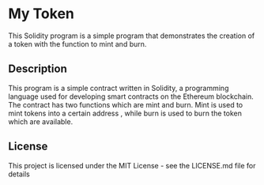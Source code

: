 # My Token 

This Solidity program is a simple program that demonstrates the creation of a token with the function to mint and burn.

## Description

This program is a simple contract written in Solidity, a programming language used for developing smart contracts on the Ethereum blockchain. The contract has two functions which are mint and burn. Mint is used to mint tokens into a certain address , while burn is used to burn the token which are available.

## License
This project is licensed under the MIT License - see the LICENSE.md file for details
